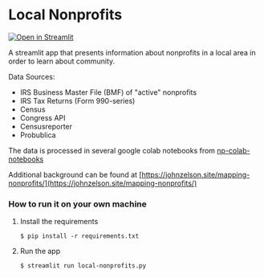 # Local Nonprofits

[![Open in Streamlit](https://static.streamlit.io/badges/streamlit_badge_black_white.svg)](https://local-nonprofits-jzelson.streamlit.app//)

A streamlit app that presents information about nonprofits in a local area in order to learn about community.

Data Sources:
- IRS Business Master File (BMF) of "active" nonprofits
- IRS Tax Returns (Form 990-series)
- Census
- Congress API
- Censusreporter
- Probublica

The data is processed in several google colab notebooks from [np-colab-notebooks](https://github.com/johnzelson/nonprofits-colab)

Additional background can be found at [https://johnzelson.site/mapping-nonprofits/](https://johnzelson.site/mapping-nonprofits/)

### How to run it on your own machine

1. Install the requirements

   ```
   $ pip install -r requirements.txt
   ```

2. Run the app

   ```
   $ streamlit run local-nonprofits.py
   ```
